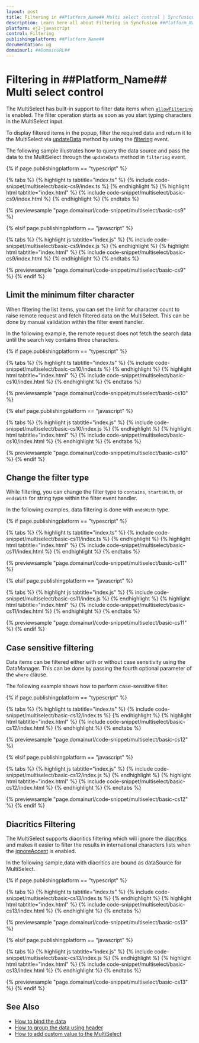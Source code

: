 ```yaml
---
layout: post
title: Filtering in ##Platform_Name## Multi select control | Syncfusion
description: Learn here all about Filtering in Syncfusion ##Platform_Name## Multi select control of Syncfusion Essential JS 2 and more.
platform: ej2-javascript
control: Filtering 
publishingplatform: ##Platform_Name##
documentation: ug
domainurl: ##DomainURL##
---
```


# Filtering in ##Platform_Name## Multi select control

The MultiSelect has built-in support to filter data items when [`allowFiltering`](../api/multi-select/#allowfiltering) is enabled. The filter
operation starts as soon as you start typing characters in the MultiSelect input.

To display filtered items in the popup, filter the required data and return it to the MultiSelect via [updateData](../api/multi-select/filteringEventArgs/#updatedata) method by using the [filtering](../api/multi-select/#filtering) event.

The following sample illustrates how to query the data source and pass the data to the MultiSelect through the `updateData` method in `filtering` event.

{% if page.publishingplatform == "typescript" %}

 {% tabs %}
{% highlight ts tabtitle="index.ts" %}
{% include code-snippet/multiselect/basic-cs9/index.ts %}
{% endhighlight %}
{% highlight html tabtitle="index.html" %}
{% include code-snippet/multiselect/basic-cs9/index.html %}
{% endhighlight %}
{% endtabs %}
        
{% previewsample "page.domainurl/code-snippet/multiselect/basic-cs9" %}

{% elsif page.publishingplatform == "javascript" %}

{% tabs %}
{% highlight js tabtitle="index.js" %}
{% include code-snippet/multiselect/basic-cs9/index.js %}
{% endhighlight %}
{% highlight html tabtitle="index.html" %}
{% include code-snippet/multiselect/basic-cs9/index.html %}
{% endhighlight %}
{% endtabs %}

{% previewsample "page.domainurl/code-snippet/multiselect/basic-cs9" %}
{% endif %}

## Limit the minimum filter character

When filtering the list items, you can set the limit for character count to raise remote request and fetch filtered data on the MultiSelect. This can be done by manual validation within the filter event handler.

In the following example, the remote request does not fetch the search data until the search key contains three characters.

{% if page.publishingplatform == "typescript" %}

 {% tabs %}
{% highlight ts tabtitle="index.ts" %}
{% include code-snippet/multiselect/basic-cs10/index.ts %}
{% endhighlight %}
{% highlight html tabtitle="index.html" %}
{% include code-snippet/multiselect/basic-cs10/index.html %}
{% endhighlight %}
{% endtabs %}
        
{% previewsample "page.domainurl/code-snippet/multiselect/basic-cs10" %}

{% elsif page.publishingplatform == "javascript" %}

{% tabs %}
{% highlight js tabtitle="index.js" %}
{% include code-snippet/multiselect/basic-cs10/index.js %}
{% endhighlight %}
{% highlight html tabtitle="index.html" %}
{% include code-snippet/multiselect/basic-cs10/index.html %}
{% endhighlight %}
{% endtabs %}

{% previewsample "page.domainurl/code-snippet/multiselect/basic-cs10" %}
{% endif %}

## Change the filter type

While filtering, you can change the filter type to `contains`, `startsWith`, or `endsWith` for string type within the filter event handler.

In the following examples, data filtering is done with `endsWith` type.

{% if page.publishingplatform == "typescript" %}

 {% tabs %}
{% highlight ts tabtitle="index.ts" %}
{% include code-snippet/multiselect/basic-cs11/index.ts %}
{% endhighlight %}
{% highlight html tabtitle="index.html" %}
{% include code-snippet/multiselect/basic-cs11/index.html %}
{% endhighlight %}
{% endtabs %}
        
{% previewsample "page.domainurl/code-snippet/multiselect/basic-cs11" %}

{% elsif page.publishingplatform == "javascript" %}

{% tabs %}
{% highlight js tabtitle="index.js" %}
{% include code-snippet/multiselect/basic-cs11/index.js %}
{% endhighlight %}
{% highlight html tabtitle="index.html" %}
{% include code-snippet/multiselect/basic-cs11/index.html %}
{% endhighlight %}
{% endtabs %}

{% previewsample "page.domainurl/code-snippet/multiselect/basic-cs11" %}
{% endif %}

## Case sensitive filtering

Data items can be filtered either with or without case sensitivity using the DataManager. This can be done by passing the fourth optional parameter of the `where` clause.

The following example shows how to perform case-sensitive filter.

{% if page.publishingplatform == "typescript" %}

 {% tabs %}
{% highlight ts tabtitle="index.ts" %}
{% include code-snippet/multiselect/basic-cs12/index.ts %}
{% endhighlight %}
{% highlight html tabtitle="index.html" %}
{% include code-snippet/multiselect/basic-cs12/index.html %}
{% endhighlight %}
{% endtabs %}
        
{% previewsample "page.domainurl/code-snippet/multiselect/basic-cs12" %}

{% elsif page.publishingplatform == "javascript" %}

{% tabs %}
{% highlight js tabtitle="index.js" %}
{% include code-snippet/multiselect/basic-cs12/index.js %}
{% endhighlight %}
{% highlight html tabtitle="index.html" %}
{% include code-snippet/multiselect/basic-cs12/index.html %}
{% endhighlight %}
{% endtabs %}

{% previewsample "page.domainurl/code-snippet/multiselect/basic-cs12" %}
{% endif %}

## Diacritics Filtering

The MultiSelect supports diacritics filtering which will ignore the [diacritics](https://en.wikipedia.org/wiki/Diacritic) and makes it easier to filter the results in international characters lists when the [ignoreAccent](../api/multi-select/#ignoreaccent) is enabled.

In the following sample,data with diacritics are bound as dataSource for MultiSelect.

{% if page.publishingplatform == "typescript" %}

 {% tabs %}
{% highlight ts tabtitle="index.ts" %}
{% include code-snippet/multiselect/basic-cs13/index.ts %}
{% endhighlight %}
{% highlight html tabtitle="index.html" %}
{% include code-snippet/multiselect/basic-cs13/index.html %}
{% endhighlight %}
{% endtabs %}
        
{% previewsample "page.domainurl/code-snippet/multiselect/basic-cs13" %}

{% elsif page.publishingplatform == "javascript" %}

{% tabs %}
{% highlight js tabtitle="index.js" %}
{% include code-snippet/multiselect/basic-cs13/index.js %}
{% endhighlight %}
{% highlight html tabtitle="index.html" %}
{% include code-snippet/multiselect/basic-cs13/index.html %}
{% endhighlight %}
{% endtabs %}

{% previewsample "page.domainurl/code-snippet/multiselect/basic-cs13" %}
{% endif %}

## See Also

* [How to bind the data](./data-binding)
* [How to group the data using header](./grouping)
* [How to add custom value to the MultiSelect](./custom-value)
